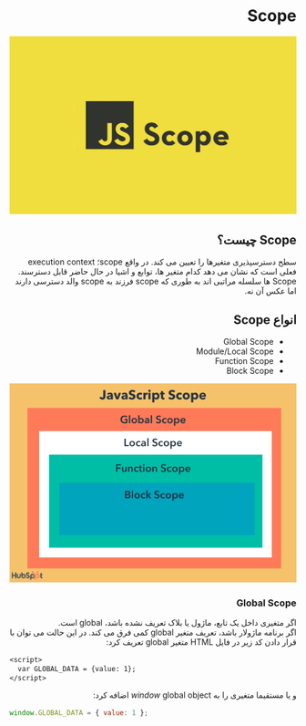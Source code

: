 <h1 dir="rtl">
Scope
</h1>

<div align="center">
  
![Scope](https://raw.githubusercontent.com/hosseinimh/javascript-tutorial/main/assets/scope.jpg)
</div>

<h2 dir="rtl">
Scope چیست؟
</h2>

<div dir="rtl">
سطح دسترسپذیری متغیرها را تعیین می  کند. در واقع scope؛ execution context فعلی است که نشان می دهد کدام متغیر ها، توابع و اشیا در حال حاضر قابل دسترسند. Scope ها سلسله مراتبی اند به طوری که scope فرزند به scope والد دسترسی دارند اما عکس آن نه.
</div>

<h2 dir="rtl">
انواع Scope
	</h2>

<ul dir="rtl">
	<li>Global Scope</li>
		<li>Module/Local Scope</li>
		<li>Function Scope</li>
		<li>Block Scope</li>
</ul>

<div align="center">
  
![Scope](https://raw.githubusercontent.com/hosseinimh/javascript-tutorial/main/assets/scope.png)
</div>

<h3 dir="rtl">
Global Scope
	</h3>
<div dir="rtl">
اگر متغیری داخل یک تابع، ماژول یا بلاک تعریف نشده باشد، global است.
	</br>
	اگر برنامه ماژولار باشد، تعریف متغیر global کمی فرق می کند. در این حالت می توان با قرار دادن کد زیر در فایل HTML متغیر global تعریف کرد:
</div>

```
<script>
  var GLOBAL_DATA = {value: 1};
</script>
```

<div dir="rtl">
	و یا مستقیما متغیری را به <i>window</i> global object اضافه کرد:
	</div>

```js
window.GLOBAL_DATA = { value: 1 };
```

